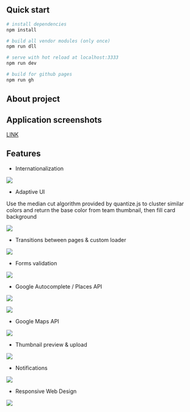 
## Quick start

  ```bash
  # install dependencies
  npm install
  
  # build all vendor modules (only once)
  npm run dll
  
  # serve with hot reload at localhost:3333
  npm run dev
  
  # build for github pages
  npm run gh
  ```

  
## About project

## Application screenshots

[LINK](https://github.com/michalzaq12/team-management-app/tree/master/screenshots)

## Features

* Internationalization

![](screenshots/web/internationalization.png)

* Adaptive UI 

Use the median cut algorithm provided by quantize.js to cluster similar
colors and return the base color from team thumbnail, then fill card background

![](screenshots/web/adaptive-ui.png)

*  Transitions between pages & custom loader

![](screenshots/web/loader.gif)

* Forms validation

![](screenshots/web/form-validation.png)

* Google Autocomplete / Places API

![](screenshots/web/google-autocomplete.png)

![](screenshots/web/autocomplete-radius.gif)

* Google Maps API

![](screenshots/web/location-selection.gif)

* Thumbnail preview & upload

![](screenshots/web/adding-team.gif)

* Notifications 

![](screenshots/web/notifications.png)

* Responsive Web Design

![](screenshots/mobile/2.png)
